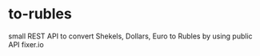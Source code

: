 # to-rubles
small REST API to convert Shekels, Dollars, Euro to Rubles by using public API fixer.io
